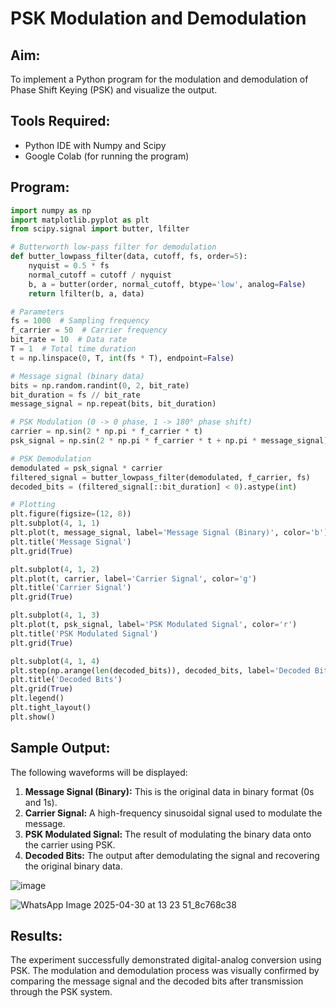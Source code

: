 # PSK Modulation and Demodulation


## Aim:
To implement a Python program for the modulation and demodulation of Phase Shift Keying (PSK) and visualize the output.

## Tools Required:
- Python IDE with Numpy and Scipy
- Google Colab (for running the program)

## Program:

```python
import numpy as np
import matplotlib.pyplot as plt
from scipy.signal import butter, lfilter

# Butterworth low-pass filter for demodulation
def butter_lowpass_filter(data, cutoff, fs, order=5):
    nyquist = 0.5 * fs
    normal_cutoff = cutoff / nyquist
    b, a = butter(order, normal_cutoff, btype='low', analog=False)
    return lfilter(b, a, data)

# Parameters
fs = 1000  # Sampling frequency
f_carrier = 50  # Carrier frequency
bit_rate = 10  # Data rate
T = 1  # Total time duration
t = np.linspace(0, T, int(fs * T), endpoint=False)

# Message signal (binary data)
bits = np.random.randint(0, 2, bit_rate)
bit_duration = fs // bit_rate
message_signal = np.repeat(bits, bit_duration)

# PSK Modulation (0 -> 0 phase, 1 -> 180° phase shift)
carrier = np.sin(2 * np.pi * f_carrier * t)
psk_signal = np.sin(2 * np.pi * f_carrier * t + np.pi * message_signal)

# PSK Demodulation
demodulated = psk_signal * carrier
filtered_signal = butter_lowpass_filter(demodulated, f_carrier, fs)
decoded_bits = (filtered_signal[::bit_duration] < 0).astype(int)

# Plotting
plt.figure(figsize=(12, 8))
plt.subplot(4, 1, 1)
plt.plot(t, message_signal, label='Message Signal (Binary)', color='b')
plt.title('Message Signal')
plt.grid(True)

plt.subplot(4, 1, 2)
plt.plot(t, carrier, label='Carrier Signal', color='g')
plt.title('Carrier Signal')
plt.grid(True)

plt.subplot(4, 1, 3)
plt.plot(t, psk_signal, label='PSK Modulated Signal', color='r')
plt.title('PSK Modulated Signal')
plt.grid(True)

plt.subplot(4, 1, 4)
plt.step(np.arange(len(decoded_bits)), decoded_bits, label='Decoded Bits', color='r', marker='x')
plt.title('Decoded Bits')
plt.grid(True)
plt.legend()
plt.tight_layout()
plt.show()
```
## Sample Output:

The following waveforms will be displayed:

1. **Message Signal (Binary):** This is the original data in binary format (0s and 1s).
2. **Carrier Signal:** A high-frequency sinusoidal signal used to modulate the message.
3. **PSK Modulated Signal:** The result of modulating the binary data onto the carrier using PSK.
4. **Decoded Bits:** The output after demodulating the signal and recovering the original binary data.

![image](https://github.com/user-attachments/assets/df2c600e-8109-454e-ab52-5dd50a611a58)

![WhatsApp Image 2025-04-30 at 13 23 51_8c768c38](https://github.com/user-attachments/assets/38b1e35b-4bbe-4e32-a3c0-43459daa244d)

## Results:

The experiment successfully demonstrated digital-analog conversion using PSK. The modulation and demodulation process was visually confirmed by comparing the message signal and the decoded bits after transmission through the PSK system.

